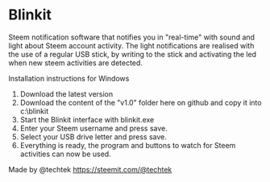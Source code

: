 # Blinkit



Steem notification software that notifies you in "real-time" with sound and light about Steem account activity.
The light notifications are realised with the use of a regular USB stick, by writing to the stick and activating the led when new steem activities are detected.

Installation instructions for Windows

1. Download the latest version
2. Download the content of the "v1.0" folder here on github and copy it into c:\blinkit
3. Start the Blinkit interface with blinkit.exe  
4. Enter your Steem username and press save.
5. Select your USB drive letter and press save.
6. Everything is ready, the program and buttons to watch for Steem activities can now be used. 



Made by @techtek
https://steemit.com/@techtek

